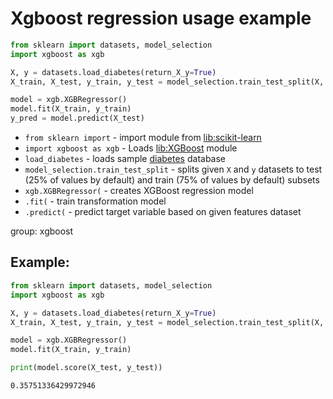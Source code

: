 # Xgboost regression usage example

```python
from sklearn import datasets, model_selection
import xgboost as xgb

X, y = datasets.load_diabetes(return_X_y=True)
X_train, X_test, y_train, y_test = model_selection.train_test_split(X, y)

model = xgb.XGBRegressor()
model.fit(X_train, y_train)
y_pred = model.predict(X_test)
```

- `from sklearn import` - import module from [lib:scikit-learn](https://onelinerhub.com/python-scikit-learn/how-to-install-scikit-learn-using-pip)
- `import xgboost as xgb` - Loads [lib:XGBoost](https://xgboost.readthedocs.io/en/stable/) module
- `load_diabetes` - loads sample [diabetes](https://scikit-learn.org/stable/modules/generated/sklearn.datasets.load_diabetes.html) database
- `model_selection.train_test_split` - splits given `X` and `y` datasets to test (25% of values by default) and train (75% of values by default) subsets
- `xgb.XGBRegressor(` - creates XGBoost regression model
- `.fit(` - train transformation model
- `.predict(` - predict target variable based on given features dataset

group: xgboost

## Example: 
```python
from sklearn import datasets, model_selection
import xgboost as xgb

X, y = datasets.load_diabetes(return_X_y=True)
X_train, X_test, y_train, y_test = model_selection.train_test_split(X, y)

model = xgb.XGBRegressor()
model.fit(X_train, y_train)

print(model.score(X_test, y_test))
```
```
0.35751336429972946

```

